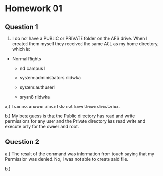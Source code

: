 Homework 01
===========


## Question 1

1. I do not have a PUBLIC or PRIVATE folder on the AFS drive.  When I created them myself they received the same ACL as my home directory, which is:


* Normal Rights

    * nd_campus l

    * system:administrators rlidwka

    * system:authuser l

    * sryan8 rlidwka


a,) I cannot answer since I do not have these directories.

b.) My best guess is that the Public directory has read and write permissions for any user and the Private directory has read write and execute only for the owner and root.


## Question 2

a.) The result of the command was information from touch saying that my Permission was denied.  No, I was not able to create said file.

b.) 
